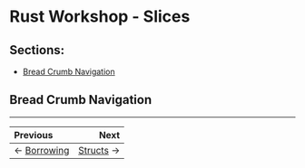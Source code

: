 # Rust Workshop - Slices

## Sections:

* [Bread Crumb Navigation](#bread-crumb-navigation)

## Bread Crumb Navigation
_________________________

Previous | Next
:------- | ---:
← [Borrowing](./borrowing.md) | [Structs](./structs.md) →
